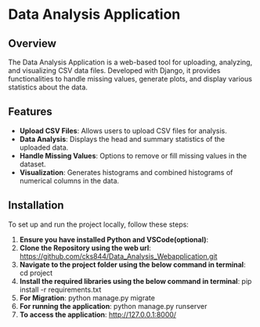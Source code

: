 # Data Analysis Application

## Overview

The Data Analysis Application is a web-based tool for uploading, analyzing, and visualizing CSV data files. Developed with Django, it provides functionalities to handle missing values, generate plots, and display various statistics about the data.

## Features

- **Upload CSV Files**: Allows users to upload CSV files for analysis.
- **Data Analysis**: Displays the head and summary statistics of the uploaded data.
- **Handle Missing Values**: Options to remove or fill missing values in the dataset.  
- **Visualization**: Generates histograms and combined histograms of numerical columns in the data.

## Installation

To set up and run the project locally, follow these steps:

1. **Ensure you have installed Python and VSCode(optional)**:
2.  **Clone the Repository using the web url**:
   https://github.com/cks844/Data_Analysis_Webapplication.git
3. **Navigate to the project folder using the below command in terminal**:
   cd project
4. **Install the required libraries using the below command in terminal**:
   pip install -r requirements.txt
5. **For Migration**:
   python manage.py migrate
6. **For running the application**:
   python manage.py runserver
7. **To access the application**:
   http://127.0.0.1:8000/ 
   
